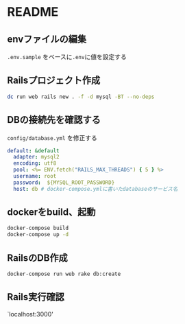 # README

## envファイルの編集
`.env.sample` をベースに`.env`に値を設定する

## Railsプロジェクト作成

``` sh
dc run web rails new . -f -d mysql -BT --no-deps
```

## DBの接続先を確認する

`config/database.yml` を修正する

``` yml
default: &default
  adapter: mysql2
  encoding: utf8
  pool: <%= ENV.fetch("RAILS_MAX_THREADS") { 5 } %>
  username: root
  password:  ${MYSQL_ROOT_PASSWORD}
  host: db # docker-compose.ymlに書いたdatabaseのサービス名
```

## dockerをbuild、起動

``` sh
docker-compose build
docker-compose up -d
```

## RailsのDB作成

``` sh
docker-compose run web rake db:create
```

## Rails実行確認

`localhost:3000'
